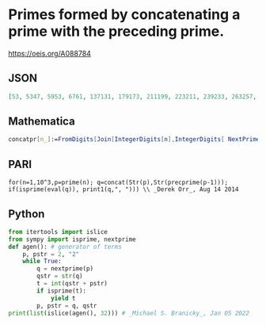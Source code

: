 # Primes formed by concatenating a prime with the preceding prime\.
https://oeis.org/A088784
## JSON
```JSON
[53, 5347, 5953, 6761, 137131, 179173, 211199, 223211, 239233, 263257, 359353, 541523, 593587, 613607, 631619, 653647, 659653, 757751, 809797, 977971, 997991, 1009997, 11091103, 11291123, 12371231, 13991381, 15591553, 17831777, 19311913, 19791973, 19931987, 23092297]
```
## Mathematica
```Mathematica
concatpr[n_]:=FromDigits[Join[IntegerDigits[n],IntegerDigits[ NextPrime[ n,-1]]]]; Select[concatpr/@Prime[Range[400]],PrimeQ] (* _Harvey P. Dale_, May 12 2011 *)
```
## PARI
```PARI
for(n=1,10^3,p=prime(n); q=concat(Str(p),Str(precprime(p-1))); if(isprime(eval(q)), print1(q,", "))) \\ _Derek Orr_, Aug 14 2014
```
## Python
```Python
from itertools import islice
from sympy import isprime, nextprime
def agen(): # generator of terms
    p, pstr = 2, "2"
    while True:
        q = nextprime(p)
        qstr = str(q)
        t = int(qstr + pstr)
        if isprime(t):
            yield t
        p, pstr = q, qstr
print(list(islice(agen(), 32))) # _Michael S. Branicky_, Jan 05 2022
```
